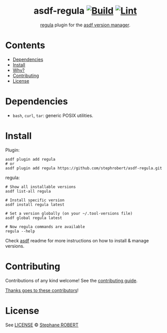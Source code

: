 <div align="center">

# asdf-regula [![Build](https://github.com/stephrobert/asdf-regula/actions/workflows/build.yml/badge.svg)](https://github.com/stephrobert/asdf-regula/actions/workflows/build.yml) [![Lint](https://github.com/stephrobert/asdf-regula/actions/workflows/lint.yml/badge.svg)](https://github.com/stephrobert/asdf-regula/actions/workflows/lint.yml)


[regula](https://regula.dev/) plugin for the [asdf version manager](https://asdf-vm.com).

</div>

# Contents

- [Dependencies](#dependencies)
- [Install](#install)
- [Why?](#why)
- [Contributing](#contributing)
- [License](#license)

# Dependencies

- `bash`, `curl`, `tar`: generic POSIX utilities.

# Install

Plugin:

```shell
asdf plugin add regula
# or
asdf plugin add regula https://github.com/stephrobert/asdf-regula.git
```

regula:

```shell
# Show all installable versions
asdf list-all regula

# Install specific version
asdf install regula latest

# Set a version globally (on your ~/.tool-versions file)
asdf global regula latest

# Now regula commands are available
regula --help
```

Check [asdf](https://github.com/asdf-vm/asdf) readme for more instructions on how to
install & manage versions.

# Contributing

Contributions of any kind welcome! See the [contributing guide](contributing.md).

[Thanks goes to these contributors](https://github.com/stephrobert/asdf-regula/graphs/contributors)!

# License

See [LICENSE](LICENSE) © [Stephane ROBERT](https://github.com/stephrobert/)
